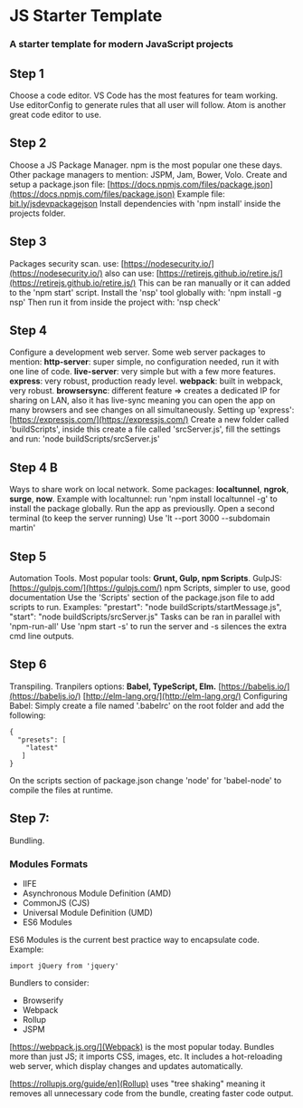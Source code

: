 # JS Starter Template

### A starter template for modern JavaScript projects

## Step 1

Choose a code editor.
VS Code has the most features for team working. Use editorConfig to generate rules that all user will follow. Atom is another great code editor to use.

## Step 2

Choose a JS Package Manager.
npm is the most popular one these days. Other package managers to mention: JSPM, Jam, Bower, Volo.
Create and setup a package.json file: [https://docs.npmjs.com/files/package.json](https://docs.npmjs.com/files/package.json)
Example file: [bit.ly/jsdevpackagejson](bit.ly/jsdevpackagejson)
Install dependencies with 'npm install' inside the projects folder.

## Step 3

Packages security scan. use: [https://nodesecurity.io/](https://nodesecurity.io/) also can use: [https://retirejs.github.io/retire.js/](https://retirejs.github.io/retire.js/)
This can be ran manually or it can added to the 'npm start' script.
Install the 'nsp' tool globally with: 'npm install -g nsp'
Then run it from inside the project with: 'nsp check'

## Step 4

Configure a development web server.
Some web server packages to mention:
**http-server**: super simple, no configuration needed, run it with one line of code.
**live-server**: very simple but with a few more features.
**express**: very robust, production ready level.
**webpack**: built in webpack, very robust.
**browsersync**: different feature => creates a dedicated IP for sharing on LAN, also it has live-sync meaning you can open the app on many browsers and see changes on all simultaneously.
Setting up 'express': [https://expressjs.com/](https://expressjs.com/)
Create a new folder called 'buildScripts', inside this create a file called 'srcServer.js', fill the settings and run: 'node buildScripts/srcServer.js'

## Step 4 B

Ways to share work on local network.
Some packages: **localtunnel**, **ngrok**, **surge**, **now**.
Example with localtunnel: run 'npm install localtunnel -g' to install the package globally.
Run the app as previouslly.
Open a second terminal (to keep the server running)
Use 'lt --port 3000 --subdomain martin'

## Step 5

Automation Tools.
Most popular tools: **Grunt, Gulp, npm Scripts**.
GulpJS: [https://gulpjs.com/](https://gulpjs.com/)
npm Scripts, simpler to use, good documentation
Use the 'Scripts' section of the package.json file to add scripts to run.
Examples:
"prestart": "node buildScripts/startMessage.js",
"start": "node buildScripts/srcServer.js"
Tasks can be ran in parallel with 'npm-run-all'
Use 'npm start -s' to run the server and -s silences the extra cmd line outputs.

## Step 6

Transpiling.
Tranpilers options: **Babel, TypeScript, Elm.**
[https://babeljs.io/](https://babeljs.io/)
[http://elm-lang.org/](http://elm-lang.org/)
Configuring Babel:
Simply create a file named '.babelrc' on the root folder and add the following:

    {
      "presets": [
        "latest"
       ]
    }

On the scripts section of package.json change 'node' for 'babel-node' to compile the files at runtime.

## Step 7:

Bundling.

### Modules Formats

- IIFE
- Asynchronous Module Definition (AMD)
- CommonJS (CJS)
- Universal Module Definition (UMD)
- ES6 Modules

ES6 Modules is the current best practice way to encapsulate code.
Example:

    import jQuery from 'jquery'

Bundlers to consider:

- Browserify
- Webpack
- Rollup
- JSPM

[https://webpack.js.org/](Webpack) is the most popular today. Bundles more than just JS; it imports CSS, images, etc. It includes a hot-reloading web server, which display changes and updates automatically.

[https://rollupjs.org/guide/en](Rollup) uses "tree shaking" meaning it removes all unnecessary code from the bundle, creating faster code output.
